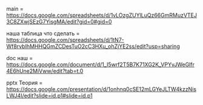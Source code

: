 main = https://docs.google.com/spreadsheets/d/1vLOzgZUYlLuQz66GmRMuzVTEJ3C8ZXwjSEzG7YisgMA/edit?gid=0#gid=0

наша таблица что сделать = https://docs.google.com/spreadsheets/d/1tN7-Wf8rvbIhMHHQGmZCDesTuO2cC3HXu_ohZjYE2ss/edit?usp=sharing

doc наш = https://docs.google.com/document/d/1_I5wrf2T5B7K71XG2K_VPYvJWeGlfr4E6hUne2MiVww/edit?tab=t.0

pptx Теория = https://docs.google.com/presentation/d/1onhnq0cSE12mLGYeJLTW4kzzNisLWJ4I/edit?slide=id.p1#slide=id.p1